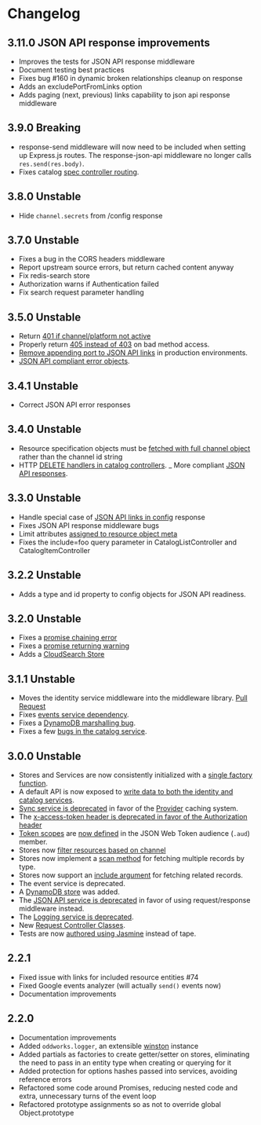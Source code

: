 # Changelog

## 3.11.0 JSON API response improvements
- Improves the tests for JSON API response middleware
- Document testing best practices
- Fixes bug #160 in dynamic broken relationships cleanup on response
- Adds an excludePortFromLinks option
- Adds paging (next, previous) links capability to json api response middleware

## 3.9.0 Breaking
- response-send middleware will now need to be included when setting up Express.js routes. The response-json-api middleware no longer calls `res.send(res.body)`.
- Fixes catalog [spec controller routing](https://github.com/oddnetworks/oddworks/commit/8cfb1bbd9ee7124fd0d60e3281e4674a8bd94ecc).

## 3.8.0 Unstable
- Hide `channel.secrets` from /config response

## 3.7.0 Unstable
- Fixes a bug in the CORS headers middleware
- Report upstream source errors, but return cached content anyway
- Fix redis-search store
- Authorization warns if Authentication failed
- Fix search request parameter handling

## 3.5.0 Unstable
- Return [401 if channel/platform not active](https://github.com/oddnetworks/oddworks/pull/115)
- Properly return [405 instead of 403](https://github.com/oddnetworks/oddworks/pull/116) on bad method access.
- [Remove appending port to JSON API links](https://github.com/oddnetworks/oddworks/pull/117) in production environments.
- [JSON API compliant error objects](https://github.com/oddnetworks/oddworks/pull/120).

## 3.4.1 Unstable

- Correct JSON API error responses

## 3.4.0 Unstable

- Resource specification objects must be [fetched with full channel object](https://github.com/oddnetworks/oddworks/pull/109) rather than the channel id string
- HTTP [DELETE handlers in catalog controllers](https://github.com/oddnetworks/oddworks/pull/111).
_ More compliant [JSON API responses](https://github.com/oddnetworks/oddworks/pull/112).

## 3.3.0 Unstable

- Handle special case of [JSON API links in config](https://github.com/oddnetworks/oddworks/commit/f67ae7f61010d740099d26909e1b78bd6449b218) response
- Fixes JSON API response middleware bugs
- Limit attributes [assigned to resource object meta](https://github.com/oddnetworks/oddworks/commit/12c113766e3e2433235e5c03d73dc94e9567ffe5)
- Fixes the include=foo query parameter in CatalogListController and CatalogItemController

## 3.2.2 Unstable

- Adds a type and id property to config objects for JSON API readiness.

## 3.2.0 Unstable

- Fixes a [promise chaining error](https://github.com/oddnetworks/oddworks/pull/100/commits/8e156a8497231aad74fea35ce2d92af01ae955c3)
- Fixes a [promise returning warning](https://github.com/oddnetworks/oddworks/pull/100/commits/525e25bef8f3ea8451ec2926d57bb834c9bb1e6e)
- Adds a [CloudSearch Store](https://github.com/oddnetworks/oddworks/pull/100/commits/5163b532668417d2d88491c37e0ac4cca9edadf8)

## 3.1.1 Unstable

- Moves the identity service middleware into the middleware library. [Pull Request](https://github.com/oddnetworks/oddworks/pull/97)
- Fixes [events service dependency](https://github.com/oddnetworks/oddworks/pull/98).
- Fixes a [DynamoDB marshalling bug](https://github.com/oddnetworks/oddworks/pull/96/commits/45bd9d13c7e90acc8f770196412729f006a2c1e1).
- Fixes a few [bugs in the catalog service](https://github.com/oddnetworks/oddworks/commit/05d414ccc64e6d5d10f8b94fc13070f941a3ae12).

## 3.0.0 Unstable

- Stores and Services are now consistently initialized with a [single factory function](https://github.com/oddnetworks/oddworks/issues/89).
- A default API is now exposed to [write data to both the identity and catalog services](https://github.com/oddnetworks/oddworks/blob/master/lib/services/identity/README.md#authentication).
- [Sync service is deprecated](https://github.com/oddnetworks/oddworks/issues/39) in favor of the [Provider](https://github.com/oddnetworks/oddworks/tree/master/lib/services/catalog#providers-and-specs) caching system.
- The [x-access-token header is deprecated in favor of the Authorization header](https://github.com/oddnetworks/oddworks/issues/83)
- [Token scopes](https://github.com/oddnetworks/oddworks/issues/45) are [now defined](https://github.com/oddnetworks/oddworks/blob/master/lib/services/identity/README.md#authentication) in the JSON Web Token audience (`.aud`) member.
- Stores now [filter resources based on channel](https://github.com/oddnetworks/oddworks/issues/60)
- Stores now implement a [scan method](https://github.com/oddnetworks/oddworks/issues/88) for fetching multiple records by type.
- Stores now support an [include argument](https://github.com/oddnetworks/oddworks/issues/90) for fetching related records.
- The event service is deprecated.
- A [DynamoDB store](https://github.com/oddnetworks/oddworks/issues/82) was added.
- The [JSON API service is deprecated](https://github.com/oddnetworks/oddworks/issues/91) in favor of using request/response middleware instead.
- The [Logging service is deprecated](https://github.com/oddnetworks/oddworks/issues/94).
- New [Request Controller Classes](https://github.com/oddnetworks/oddworks/issues/92).
- Tests are now [authored using Jasmine](https://github.com/oddnetworks/oddworks/issues/87) instead of tape.

## 2.2.1

- Fixed issue with links for included resource entities #74
- Fixed Google events analyzer (will actually `send()` events now)
- Documentation improvements

## 2.2.0

- Documentation improvements
- Added `oddworks.logger`, an extensible [winston](https://www.npmjs.com/package/winston) instance
- Added partials as factories to create getter/setter on stores, eliminating the need to pass in an entity type when creating or querying for it
- Added protection for options hashes passed into services, avoiding reference errors
- Refactored some code around Promises, reducing nested code and extra, unnecessary turns of the event loop
- Refactored prototype assignments so as not to override global Object.prototype
